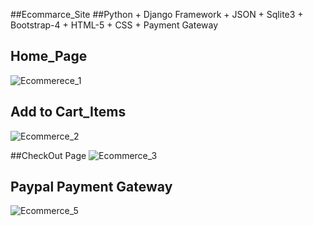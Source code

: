 ##Ecommarce_Site
##Python + Django Framework + JSON + Sqlite3 + Bootstrap-4 + HTML-5 + CSS + Payment Gateway

## Home_Page
![Ecommerece_1](https://user-images.githubusercontent.com/55952559/91687399-3c1a0900-eb7d-11ea-90df-96853634a028.png)


## Add to Cart_Items
![Ecommerce_2](https://user-images.githubusercontent.com/55952559/91687405-3e7c6300-eb7d-11ea-9d89-6e7e5df892b2.png)

##CheckOut Page
![Ecommerce_3](https://user-images.githubusercontent.com/55952559/91687409-3fad9000-eb7d-11ea-93d4-7f3e2bc166da.png)

## Paypal Payment Gateway
![Ecommerce_5](https://user-images.githubusercontent.com/55952559/91687414-43d9ad80-eb7d-11ea-8f90-0e02d8100a8d.png)

